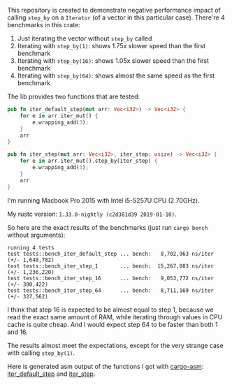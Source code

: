 This repository is created to demonstrate negative performance impact of calling `step_by` on a `Iterator`
(of a vector in this particular case). There're 4 benchmarks in this crate:
1. Just iterating the vector without `step_by` called
2. Iterating with `step_by(1)`: shows 1.75x slower speed than the first benchmark
3. Iterating with `step_by(16)`: shows 1.05x slower speed than the first benchmark
4. Iterating with `step_by(64)`: shows almost the same speed as the first benchmark

The lib provides two functions that are tested:

```rust
pub fn iter_default_step(mut arr: Vec<i32>) -> Vec<i32> {
    for e in arr.iter_mut() {
        e.wrapping_add(3);
    }
    arr
}

pub fn iter_step(mut arr: Vec<i32>, iter_step: usize) -> Vec<i32> {
    for e in arr.iter_mut().step_by(iter_step) {
        e.wrapping_add(3);
    }
    arr
}
```

I'm running Macbook Pro 2015 with Intel i5-5257U CPU (2.70GHz).

My rustc version: `1.33.0-nightly (c2d381d39 2019-01-10)`.

So here are the exact results of the benchmarks (just run `cargo bench` without arguments):
```
running 4 tests
test tests::bench_iter_default_step ... bench:   8,702,963 ns/iter (+/- 1,648,782)
test tests::bench_iter_step_1       ... bench:  15,267,083 ns/iter (+/- 1,236,220)
test tests::bench_iter_step_16      ... bench:   9,053,772 ns/iter (+/- 380,422)
test tests::bench_iter_step_64      ... bench:   8,711,169 ns/iter (+/- 327,562)
```

I think that step 16 is expected to be almost equal to step 1, because we read the exact same amount of RAM,
while iterating through values in CPU cache is quite cheap. And I would expect step 64 to be faster than both 1 and 16.

The results almost meet the expectations, except for the very strange case with calling `step_by(1)`.

Here is generated asm output of the functions I got with [cargo-asm](https://github.com/gnzlbg/cargo-asm):
[iter_default_step](./iter_default_step.s) and [iter_step](./iter_step.s).
